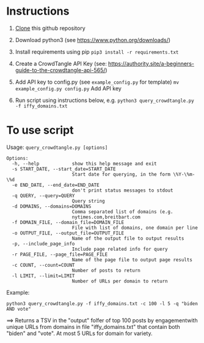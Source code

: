 # Instructions
1. [Clone](https://docs.github.com/en/github/creating-cloning-and-archiving-repositories/cloning-a-repository-from-github/cloning-a-repository) this github repository

2. Download python3 (see https://www.python.org/downloads/)

3. Install requirements using pip
`pip3 install -r requirements.txt`

4. Create a CrowdTangle API Key (see: https://authority.site/a-beginners-guide-to-the-crowdtangle-api-565/)

5. Add API key to config.py (see `example_config.py` for template)
	`mv example_config.py config.py`
	Add API key

6. Run script using instructions below, e.g. 
	`python3 query_crowdtangle.py -f iffy_domains.txt`

# To use script
Usage: `query_crowdtangle.py [options]`
```
Options:
  -h, --help            show this help message and exit
  -s START_DATE, --start_date=START_DATE
                        Start date for querying, in the form \%Y-\%m-\%d
  -e END_DATE, --end_date=END_DATE
                        don't print status messages to stdout
  -q QUERY, --query=QUERY
                        Query string
  -d DOMAINS, --domains=DOMAINS
                        Comma separated list of domains (e.g.
                        nytimes.com,breitbart.com
  -f DOMAIN_FILE, --domain_file=DOMAIN_FILE
                        File with list of domains, one domain per line
  -o OUTPUT_FILE, --output_file=OUTPUT_FILE
                        Name of the output file to output results
  -p, --include_page_info
                        Include page related info for query
  -r PAGE_FILE, --page_file=PAGE_FILE
                        Name of the page file to output page results
  -c COUNT, --count=COUNT
                        Number of posts to return
  -l LIMIT, --limit=LIMIT
                        Number of URLs per domain to return
```

Example:

`python3 query_crowdtangle.py -f iffy_domains.txt -c 100 -l 5 -q "biden AND vote"`

 ==> Returns a TSV in the "output" folfer of top 100 posts by engagementwith unique URLs from domains in file "iffy_domains.txt" that contain both "biden" and "vote". At most 5 URLs for domain for variety. 